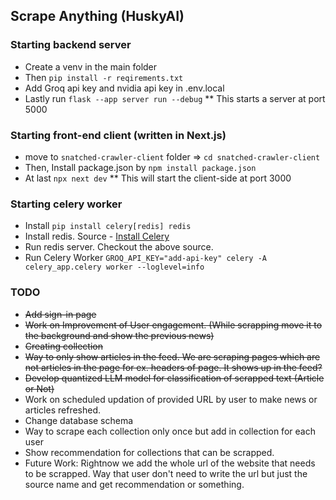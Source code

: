 ## Scrape Anything (HuskyAI)

### Starting backend server

* Create a venv in the main folder
* Then `pip install -r reqirements.txt`
* Add Groq api key and nvidia api key in .env.local
* Lastly run `flask --app server run --debug`
    ** This starts a server at port 5000

### Starting front-end client (written in Next.js)

* move to `snatched-crawler-client` folder => `cd snatched-crawler-client` 
* Then, Install package.json by `npm install package.json`
* At last `npx next dev`
    ** This will start the client-side at port 3000 

### Starting celery worker

* Install `pip install celery[redis] redis`
* Install redis. Source - [Install Celery](https://redis.io/docs/latest/operate/oss_and_stack/install/install-redis/install-redis-on-linux/)
* Run redis server. Checkout the above source.
* Run Celery Worker `GROQ_API_KEY="add-api-key" celery -A celery_app.celery worker --loglevel=info`


### TODO

* ~~Add sign-in page~~
* ~~Work on Improvement of User engagement. (While scrapping move it to the background and show the previous news)~~
* ~~Creating collection~~
* ~~Way to only show articles in the feed. We are scraping pages which are not articles in the page for ex. headers of page. It shows up in the feed?~~
* ~~Develop quantized LLM model for classification of scrapped text (Article or Not)~~
* Work on scheduled updation of provided URL by user to make news or articles refreshed.
* Change database schema
* Way to scrape each collection only once but add in collection for each user
* Show recommendation for collections that can be scrapped.
* Future Work: Rightnow we add the whole url of the website that needs to be scrapped. Way that user don't need to write the url but just the source name and get recommendation or something. 